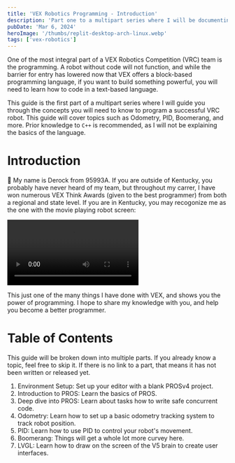 ```yaml
---
title: 'VEX Robotics Programming - Introduction'
description: 'Part one to a multipart series where I will be documenting my experience with VEX Robotics programming for VRC.'
pubDate: 'Mar 6, 2024'
heroImage: '/thumbs/replit-desktop-arch-linux.webp'
tags: ['vex-robotics']
---
```


One of the most integral part of a VEX Robotics Competition (VRC) team is the programming. A robot without code will not function, and while the barrier for entry has lowered now that VEX offers a block-based programming language, if you want to build something powerful, you will need to learn how to code in a text-based language.

This guide is the first part of a multipart series where I will guide you through the concepts you will need to know to program a successful VRC robot. This guide will cover topics such as Odometry, PID, Boomerang, and more. Prior knowledge to `C++` is recommended, as I will not be explaining the basics of the language.

# Introduction

👋 My name is Derock from 95993A. If you are outside of Kentucky, you probably have never heard of my team, but throughout my carrer, I have won numerous VEX Think Awards (given to the best programmer) from both a regional and state level. If you are in Kentucky, you may recogonize me as the one with the movie playing robot screen: 

<video src="/videos/cars_movie_vex.mp4" controls></video>

This just one of the many things I have done with VEX, and shows you the power of programming. I hope to share my knowledge with you, and help you become a better programmer.

# Table of Contents

This guide will be broken down into multiple parts. If you already know a topic, feel free to skip it. If there is no link to a part, that means it has not been written or released yet.

1. Environment Setup: Set up your editor with a blank PROSv4 project.
2. Introduction to PROS: Learn the basics of PROS.
3. Deep dive into PROS: Learn about tasks how to write safe concurrent code.
4. Odometry: Learn how to set up a basic odometry tracking system to track robot position.
5. PID: Learn how to use PID to control your robot's movement.
6. Boomerang: Things will get a whole lot more curvey here.
7. LVGL: Learn how to draw on the screen of the V5 brain to create user interfaces.